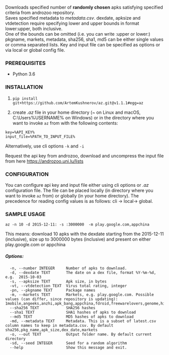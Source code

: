 Downloads specified number of **randomly chosen** apks satisfying specified criteria from androzoo repository.  
Saves specified metadata to *metadata.csv*. dexdate, apksize and vtdetection require specifying lower and upper bounds in format lower:upper, both inclusive.  
One of the bounds can be omitted (i.e. you can write :upper or lower:)  
pkgname, markets, metadata, sha256, sha1, md5 can be either single values or comma separated lists. 
Key and input file can be specified as options or via local or global config file.
  

### PREREQUISITES
- Python 3.6

### INSTALLATION

1. `pip install git+https://github.com/ArtemKushnerov/az.git@v1.1.1#egg=az`

2. create *.az* file in your home directory (~ on Linux 
and macOS, C:\Users\%USERNAME% on Windows) or in the directory where you want to invoke `az` from with the following contents:  
```
key=%API_KEY%  
input_file=%PATH_TO_INPUT_FILE%
```
Alternatively, use cli options `-k` and `-i`

Request the api key from androzoo, download and uncompress the input file from here https://androzoo.uni.lu/lists

### CONFIGURATION
You can configure api key and input file either using cli options or *.az* configuration file. The file can be placed locally (in directory where you want to invoke `az` from) or globally (in your home directory).
The precedence for reading config values is as follows: cli -> local-> global.

### SAMPLE USAGE  

  `az -n 10 -d 2015-12-11: -s :3000000  -m play.google.com,appchina`

This means: download 10 apks with the dexdate starting from the
2015-12-11 (inclusive), size up to 3000000 bytes (inclusive) and present on either play.google.com or appchina

##### Options:  
```
  -n, --number INTEGER     Number of apks to download.  
  -d, --dexdate TEXT       The date on a dex file, format %Y-%m-%d, e.g.  2015-10-03
  -s, --apksize TEXT       Apk size, in bytes  
  -vt, --vtdetection TEXT  Virus total rating, integer  
  -pn, --pkgname TEXT      Package names  
  -m, --markets TEXT       Markets, e.g. play.google.com. Possible values (can differ, since repository is updating): 1mobile,angeeks,anzhi,apk_bang,appchina,fdroid,freewarelovers,genome,hiapk,markets,mi.com,play.google.com,proandroid,slideme,torrents'
  --sha256 TEXT            SHA256 hashes
  --sha1 TEXT              SHA1 hashes of apks to download
  --md5 TEXT               MD5 hashes of apks to download
  -md, --metadata TEXT     Metadata. This is a subset of latest.csv column names to keep in metadata.csv. By default sha256,pkg_name,apk_size,dex_date,markets  
  -o, --out TEXT           Output folder name. By default current directory  
  -sd, --seed INTEGER      Seed for a random algorithm  
  --help                   Show this message and exit.  
```
